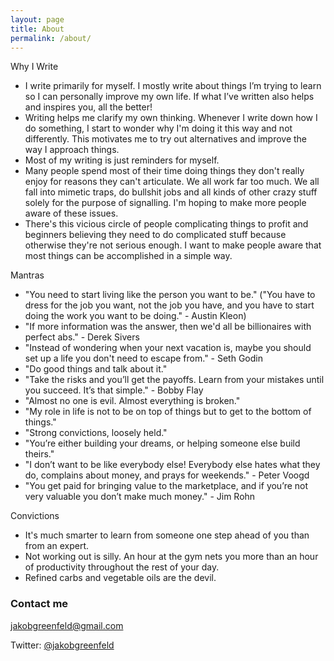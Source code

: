 ```yaml
---
layout: page
title: About
permalink: /about/
---
```




Why I Write

- I write primarily for myself. I mostly write about things I’m trying to learn so I can personally improve my own life. If what I’ve written also helps and inspires you, all the better! 
- Writing helps me clarify my own thinking. Whenever I write down how I do something, I start to wonder why I'm  doing it this way and not differently. This motivates me to try out alternatives and improve the way I approach things. 
- Most of my writing is just reminders for myself. 
- Many people spend most of their time doing things they don't really enjoy for reasons they can't articulate. We all work far too much. We all fall into mimetic traps, do bullshit jobs and all kinds of other crazy stuff solely for the purpose of signalling. I'm hoping to make more people aware of these issues.
- There's this vicious circle of people complicating things to profit and beginners believing they need to do complicated stuff because otherwise they're not serious enough. I want to make people aware that most things can be accomplished in a simple way.


Mantras

- "You need to start living like the person you want to be." ("You have to dress for the job you want, not the job you have, and you have to start doing the work you want to be doing." - Austin Kleon)
- "If more information was the answer, then we'd all be billionaires with perfect abs." - Derek Sivers
- "Instead of wondering when your next vacation is, maybe you should set up a life you don't need to escape from." - Seth Godin
- "Do good things and talk about it."
- "Take the risks and you’ll get the payoffs. Learn from your mistakes until you succeed. It’s that simple." - Bobby Flay
- "Almost no one is evil. Almost everything is broken."
- "My role in life is not to be on top of things but to get to the bottom of things."
- "Strong convictions, loosely held."
- "You’re either building your dreams, or helping someone else build theirs."
- "I don’t want to be like everybody else! Everybody else hates what they do, complains about money, and prays for weekends." - Peter Voogd
- "You get paid for bringing value to the marketplace, and if you’re not very valuable you don’t make much money." - Jim Rohn

Convictions

- It's much smarter to learn from someone one step ahead of you than from an expert.
- Not working out is silly. An hour at the gym nets you more than an hour of productivity throughout the rest of your day.
- Refined carbs and vegetable oils are the devil. 

### Contact me

[jakobgreenfeld@gmail.com](mailto:jakobgreenfeld@gmail.com)

Twitter: [@jakobgreenfeld](https://twitter.com/jakobgreenfeld)
